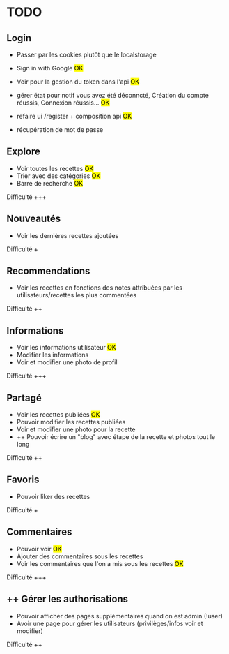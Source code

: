 # TODO

## Login
- Passer par les cookies plutôt que le localstorage
- Sign in with Google <mark>OK</mark>
- Voir pour la gestion du token dans l'api <mark>OK</mark>

- gérer état pour notif vous avez été déconncté, Création du compte réussis, Connexion réussis... <mark>OK</mark>
- refaire ui /register + composition api <mark>OK</mark>
- récupération de mot de passe

## Explore
- Voir toutes les recettes <mark>OK</mark>
- Trier avec des catégories <mark>OK</mark>
- Barre de recherche <mark>OK</mark>

Difficulté +++

## Nouveautés
- Voir les dernières recettes ajoutées

Difficulté +

## Recommendations
- Voir les recettes en fonctions des notes attribuées par les utilisateurs/recettes les plus commentées

Difficulté ++

## Informations
- Voir les informations utilisateur <mark>OK</mark>
- Modifier les informations
- Voir et modifier une photo de profil

Difficulté +++

## Partagé
- Voir les recettes publiées <mark>OK</mark>
- Pouvoir modifier les recettes publiées
- Voir et modifier une photo pour la recette
- ++ Pouvoir écrire un "blog" avec étape de la recette et photos tout le long

Difficulté ++

## Favoris
- Pouvoir liker des recettes 

Difficulté +

## Commentaires
- Pouvoir voir <mark>OK</mark>
- Ajouter des commentaires sous les recettes
- Voir les commentaires que l'on a mis sous les recettes <mark>OK</mark>

Difficulté +++

## ++ Gérer les authorisations
- Pouvoir afficher des pages supplémentaires quand on est admin (!user)
- Avoir une page pour gérer les utilisateurs (privilèges/infos voir et modifier)

Difficulté ++
